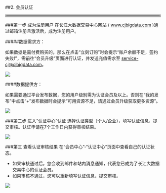 ##2. 会员认证

<hr style=" border:4px solid #A9A9A9;" />

###第一步 成为注册用户
在长江大数据交易中心网站 ( www.cjbigdata.com )通过邮箱注册且激活后，成为注册用户。

#####数据需求方：

如果数据是需付费购买的，那么在点击“立刻订购”时会提示“账户余额不足，签约失败!”，需前往“会员升级”页面进行认证，并发送充值需求至 
service-cj@cjbigdata.com。

![](img/lack_of_balance.png)

####数据提供方：

如果需要通过平台发布数据，您的用户级别需为认证会员及以上。否则在“我的发布”中点击“+”发布数据时会提示“可用资源不足，请通过会员升级获取更多资源”。

![](img/lack_of_resource.png)

###第二步 进入“认证中心”认证
 选择认证类型（个人/企业），填写认证信息，提交审核。认证申请在7个工作日内获得审核结果。

![](img/certificate.png)

###第三 查看认证审核结果
在“会员中心”-“认证中心”页面中查看自己的认证状态。

* 如果审核通过后，您会收到邮件和站内消息通知，代表您已成为了长江大数据交易中心的认证会员。
* 如果审核不通过，您可以重新填写认证信息，提交审核。


![](img/certificate_result.png)